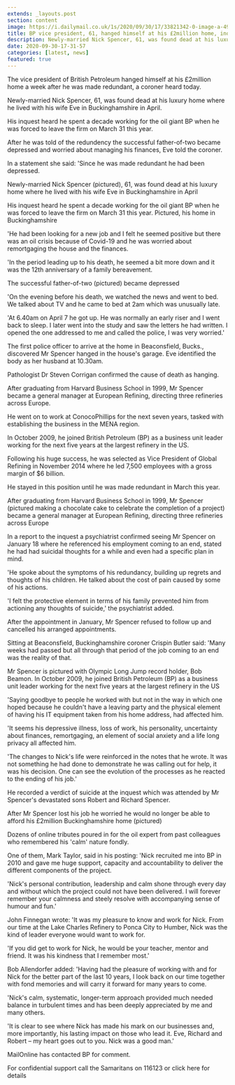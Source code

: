 ```yaml
---
extends: _layouts.post
section: content
image: https://i.dailymail.co.uk/1s/2020/09/30/17/33821342-0-image-a-49_1601482888789.jpg 
title: BP vice president, 61, hanged himself at his £2million home, inquest hears 
description: Newly-married Nick Spencer, 61, was found dead at his luxury home where he lived with his wife Eve in Buckinghamshire in April. A coroner recorded a verdict of suicide. 
date: 2020-09-30-17-31-57 
categories: [latest, news] 
featured: true 
--- 
```

The vice president of British Petroleum hanged himself at his £2million home a week after he was made redundant, a coroner heard today. 

Newly-married Nick Spencer, 61, was found dead at his luxury home where he lived with his wife Eve in Buckinghamshire in April.

His inquest heard he spent a decade working for the oil giant BP when he was forced to leave the firm on March 31 this year.

After he was told of the redundency the successful father-of-two became depressed and worried about managing his finances, Eve told the coroner.

In a statement she said: 'Since he was made redundant he had been depressed. 

Newly-married Nick Spencer (pictured), 61, was found dead at his luxury home where he lived with his wife Eve in Buckinghamshire in April

His inquest heard he spent a decade working for the oil giant BP when he was forced to leave the firm on March 31 this year. Pictured, his home in Buckinghamshire

'He had been looking for a new job and I felt he seemed positive but there was an oil crisis because of Covid-19 and he was worried about remortgaging the house and the finances.

'In the period leading up to his death, he seemed a bit more down and it was the 12th anniversary of a family bereavement. 

The successful father-of-two (pictured) became depressed

'On the evening before his death, we watched the news and went to bed. We talked about TV and he came to bed at 2am which was unusually late.

'At 6.40am on April 7 he got up. He was normally an early riser and I went back to sleep. I later went into the study and saw the letters he had written. I opened the one addressed to me and called the police, I was very worried.'

The first police officer to arrive at the home in Beaconsfield, Bucks., discovered Mr Spencer hanged in the house's garage. Eve identified the body as her husband at 10.30am.

Pathologist Dr Steven Corrigan confirmed the cause of death as hanging.

After graduating from Harvard Business School in 1999, Mr Spencer became a general manager at European Refining, directing three refineries across Europe. 

He went on to work at ConocoPhillips for the next seven years, tasked with establishing the business in the MENA region.

In October 2009, he joined British Petroleum (BP) as a business unit leader working for the next five years at the largest refinery in the US. 

Following his huge success, he was selected as Vice President of Global Refining in November 2014 where he led 7,500 employees with a gross margin of $6 billion.

He stayed in this position until he was made redundant in March this year.

After graduating from Harvard Business School in 1999, Mr Spencer (pictured making a chocolate cake to celebrate the completion of a project) became a general manager at European Refining, directing three refineries across Europe

In a report to the inquest a psychiatrist confirmed seeing Mr Spencer on January 18 where he referenced his employment coming to an end, stated he had had suicidal thoughts for a while and even had a specific plan in mind.

'He spoke about the symptoms of his redundancy, building up regrets and thoughts of his children. He talked about the cost of pain caused by some of his actions. 

'I felt the protective element in terms of his family prevented him from actioning any thoughts of suicide,' the psychiatrist added.

After the appointment in January, Mr Spencer refused to follow up and cancelled his arranged appointments.

Sitting at Beaconsfield, Buckinghamshire coroner Crispin Butler said: 'Many weeks had passed but all through that period of the job coming to an end was the reality of that.

Mr Spencer is pictured with Olympic Long Jump record holder, Bob Beamon. In October 2009, he joined British Petroleum (BP) as a business unit leader working for the next five years at the largest refinery in the US

'Saying goodbye to people he worked with but not in the way in which one hoped because he couldn't have a leaving party and the physical element of having his IT equipment taken from his home address, had affected him.

'It seems his depressive illness, loss of work, his personality, uncertainty about finances, remortgaging, an element of social anxiety and a life long privacy all affected him.

'The changes to Nick's life were reinforced in the notes that he wrote. It was not something he had done to demonstrate he was calling out for help, it was his decision. One can see the evolution of the processes as he reacted to the ending of his job.'

He recorded a verdict of suicide at the inquest which was attended by Mr Spencer's devastated sons Robert and Richard Spencer.

After Mr Spencer lost his job he worried he would no longer be able to afford his £2million Buckinghamshire home (pictured)

Dozens of online tributes poured in for the oil expert from past colleagues who remembered his 'calm' nature fondly.

One of them, Mark Taylor, said in his posting: 'Nick recruited me into BP in 2010 and gave me huge support, capacity and accountability to deliver the different components of the project.

'Nick's personal contribution, leadership and calm shone through every day and without which the project could not have been delivered. I will forever remember your calmness and steely resolve with accompanying sense of humour and fun.'

John Finnegan wrote: 'It was my pleasure to know and work for Nick. From our time at the Lake Charles Refinery to Ponca City to Humber, Nick was the kind of leader everyone would want to work for. 

'If you did get to work for Nick, he would be your teacher, mentor and friend. It was his kindness that I remember most.'

Bob Allendorfer added: 'Having had the pleasure of working with and for Nick for the better part of the last 10 years, I look back on our time together with fond memories and will carry it forward for many years to come.

'Nick's calm, systematic, longer-term approach provided much needed balance in turbulent times and has been deeply appreciated by me and many others. 

'It is clear to see where Nick has made his mark on our businesses and, more importantly, his lasting impact on those who lead it. Eve, Richard and Robert – my heart goes out to you. Nick was a good man.'

MailOnline has contacted BP for comment. 

For confidential support call the Samaritans on 116123 or click here for details 

